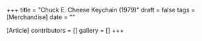 +++
title = "Chuck E. Cheese Keychain (1979)"
draft = false
tags = [Merchandise]
date = ""

[Article]
contributors = []
gallery = []
+++